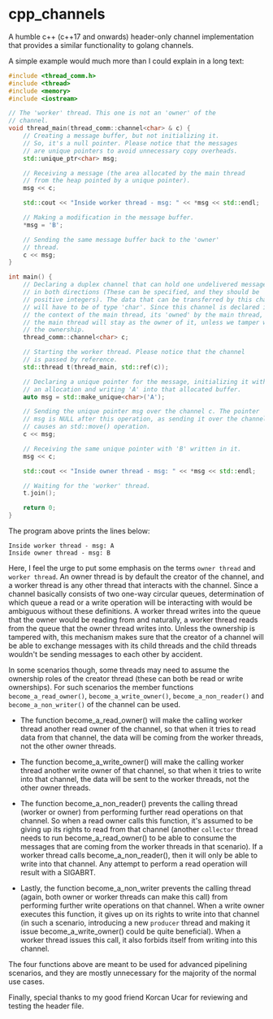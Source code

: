 # cpp_channels
A humble c++ (c++17 and onwards) header-only channel implementation that
provides a similar functionality to golang channels.

A simple example would much more than I could explain in a long text:

```c++
#include <thread_comm.h>
#include <thread>
#include <memory>
#include <iostream>

// The 'worker' thread. This one is not an 'owner' of the
// channel.
void thread_main(thread_comm::channel<char> & c) {
    // Creating a message buffer, but not initializing it.
    // So, it's a null pointer. Please notice that the messages
    // are unique pointers to avoid unnecessary copy overheads.
    std::unique_ptr<char> msg;

    // Receiving a message (the area allocated by the main thread
    // from the heap pointed by a unique pointer).
    msg << c;

    std::cout << "Inside worker thread - msg: " << *msg << std::endl;

    // Making a modification in the message buffer.
    *msg = 'B';

    // Sending the same message buffer back to the 'owner'
    // thread.
    c << msg;
}

int main() {
    // Declaring a duplex channel that can hold one undelivered messages
    // in both directions (These can be specified, and they should be
    // positive integers). The data that can be transferred by this channel
    // will have to be of type 'char'. Since this channel is declared in
    // the context of the main thread, its 'owned' by the main thread, and
    // the main thread will stay as the owner of it, unless we tamper with
    // the ownership.
    thread_comm::channel<char> c;

    // Starting the worker thread. Please notice that the channel
    // is passed by reference.
    std::thread t(thread_main, std::ref(c));

    // Declaring a unique pointer for the message, initializing it with
    // an allocation and writing 'A' into that allocated buffer.
    auto msg = std::make_unique<char>('A');

    // Sending the unique pointer msg over the channel c. The pointer
    // msg is NULL after this operation, as sending it over the channel
    // causes an std::move() operation.
    c << msg;

    // Receiving the same unique pointer with 'B' written in it.
    msg << c;

    std::cout << "Inside owner thread - msg: " << *msg << std::endl;

    // Waiting for the 'worker' thread.
    t.join();

    return 0;
}
```

The program above prints the lines below:

```
Inside worker thread - msg: A
Inside owner thread - msg: B
```

Here, I feel the urge to put some emphasis on the terms `owner thread` and
`worker thread`. An owner thread is by default the creator of the channel,
and a worker thread is any other thread that interacts with the channel.
Since a channel basically consists of two one-way circular queues, determination
of which queue a read or a write operation will be interacting with would
be ambiguous without these definitions. A worker thread writes into the queue
that the owner would be reading from and naturally, a worker thread reads from
the queue that the owner thread writes into. Unless the ownership is tampered
with, this mechanism makes sure that the creator of a channel will be able to
exchange messages with its child threads and the child threads wouldn't be
sending messages to each other by accident.

In some scenarios though, some threads may need to assume the ownership roles
of the creator thread (these can both be read or write ownerships). For such
scenarios the member functions `become_a_read_owner()`, `become_a_write_owner()`,
`become_a_non_reader()` and `become_a_non_writer()` of the channel can be used.

- The function become_a_read_owner() will make the calling worker thread another
read owner of the channel, so that when it tries to read data from that channel,
the data will be coming from the worker threads, not the other owner threads.

- The function become_a_write_owner() will make the calling worker thread
another write owner of that channel, so that when it tries to write into that
channel, the data will be sent to the worker threads, not the other owner
threads.

- The function become_a_non_reader() prevents the calling thread (worker or
owner) from performing further read operations on that channel. So when a read
owner calls this function, it's assumed to be giving up its rights to read from
that channel (another `collector` thread needs to run become_a_read_owner() to
be able to consume the messages that are coming from the worker threads in that
scenario). If a worker thread calls become_a_non_reader(), then it will only
be able to write into that channel. Any attempt to perform a read operation
will result with a SIGABRT.

- Lastly, the function become_a_non_writer prevents the calling thread (again,
both owner or worker threads can make this call) from performing further write
operations on that channel. When a write owner executes this function, it gives
up on its rights to write into that channel (in such a scenario, introducing a
new `producer` thread and making it issue become_a_write_owner() could be quite
beneficial). When a worker thread issues this call, it also forbids itself from
writing into this channel.

The four functions above are meant to be used for advanced pipelining scenarios,
and they are mostly unnecessary for the majority of the normal use cases.

Finally, special thanks to my good friend Korcan Ucar for reviewing and testing
the header file.
